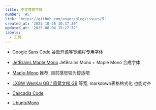 ```yaml
---
title: 中文等宽字体
number: '#5'
link: 'https://github.com/anaer/blog/issues/5'
created_at: '2023-10-26 10:37:30'
updated_at: '2025-08-04 15:27:32'
labels:
  - 工具
---
```

* [Google Sans Code](https://github.com/googlefonts/googlesans-code) 谷歌开源等宽编程专用字体

* [JetBrains Maple Mono](https://github.com/SpaceTimee/Fusion-JetBrainsMapleMono)
JetBrains Mono + Maple Mono 合成字体

* [Maple-Mono](https://github.com/subframe7536/Maple-font)
推荐, 目前感觉较为舒适吧

* [LXGW WenKai GB / 霞鹜文楷 GB](https://github.com/lxgw/LxgwWenkaiGB)
等宽, markdown表格格式化 也能对齐

* [Cascadia Code](https://github.com/microsoft/cascadia-code)
* [UbuntuMono](https://github.com/powerline/fonts/tree/master/UbuntuMono)
